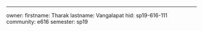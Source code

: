 
---
owner:
  firstname: Tharak
  lastname: Vangalapat
  hid: sp19-616-111
  community: e616
  semester: sp19
